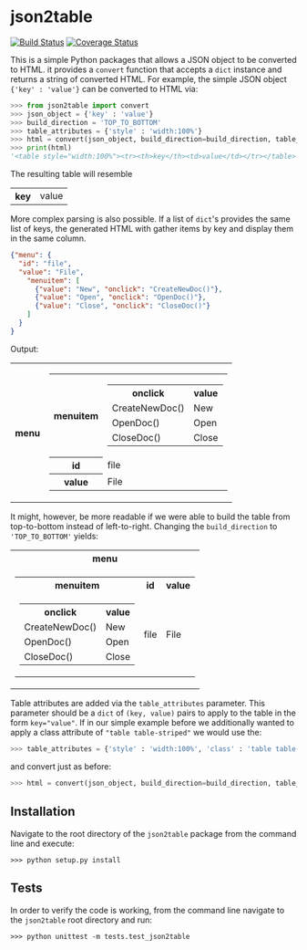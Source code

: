 json2table
=============

[![Build Status](https://travis-ci.org/latture/json2table.svg?branch=master)](https://travis-ci.org/latture/json2table)
[![Coverage Status](https://coveralls.io/repos/github/latture/json2table/badge.svg?branch=master)](https://coveralls.io/github/latture/json2table?branch=master)

This is a simple Python packages that allows a JSON object to be converted to HTML.
it provides a `convert` function that accepts a `dict` instance and returns a string of converted HTML.
For example, the simple JSON object `{'key' : 'value'}` can be converted to HTML via:

```python
>>> from json2table import convert
>>> json_object = {'key' : 'value'}
>>> build_direction = 'TOP_TO_BOTTOM'
>>> table_attributes = {'style' : 'width:100%'}
>>> html = convert(json_object, build_direction=build_direction, table_attributes=table_attributes)
>>> print(html)
'<table style="width:100%"><tr><th>key</th><td>value</td></tr></table>'
```

The resulting table will resemble
<table style="width:100%"><tr><th>key</th><td>value</td></tr></table>

More complex parsing is also possible. If a list of `dict`'s provides the same list of keys,
the generated HTML with gather items by key and display them in the same column. 

```json
{"menu": {
  "id": "file",
  "value": "File",
    "menuitem": [
      {"value": "New", "onclick": "CreateNewDoc()"},
      {"value": "Open", "onclick": "OpenDoc()"},
      {"value": "Close", "onclick": "CloseDoc()"}
    ]
  }
}
```

Output:
<table><tr><th>menu</th><td><table><tr><th>menuitem</th><td><table><tr><th>onclick</th><th>value</th></tr><tr><td>CreateNewDoc()</td><td>New</td></tr><tr><td>OpenDoc()</td><td>Open</td></tr><tr><td>CloseDoc()</td><td>Close</td></tr></table></td></tr><tr><th>id</th><td>file</td></tr><tr><th>value</th><td>File</td></tr></table></td></tr></table>

It might, however, be more readable if we were able to build the table from top-to-bottom instead of left-to-right.
Changing the `build_direction` to `'TOP_TO_BOTTOM'` yields:

<table><tr><th>menu</th></tr><tr><td><table><tr><th>menuitem</th><th>id</th><th>value</th></tr><tr><td><table><tr><th>onclick</th><th>value</th></tr><tr><td>CreateNewDoc()</td><td>New</td></tr><tr><td>OpenDoc()</td><td>Open</td></tr><tr><td>CloseDoc()</td><td>Close</td></tr></table></td><td>file</td><td>File</td></tr></table></td></tr></table>

Table attributes are added via the `table_attributes` parameter. This parameter should be a `dict` of `(key, value)` pairs to apply to the table in the form `key="value"`.
If in our simple example before we additionally wanted to apply a class attribute of `"table table-striped"` we would use the:

```python
>>> table_attributes = {'style' : 'width:100%', 'class' : 'table table-striped'}
```

and convert just as before:

```python
>>> html = convert(json_object, build_direction=build_direction, table_attributes=table_attributes)
```


Installation
------------
Navigate to the root directory of the `json2table` package from the command line and execute:
```
>>> python setup.py install
```

Tests
-----
In order to verify the code is working, from the command line navigate to the `json2table` root directory and run:

```
>>> python unittest -m tests.test_json2table
```

